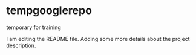 # tempgooglerepo
temporary for training

I am editing the README file. Adding some more details about the project description.
